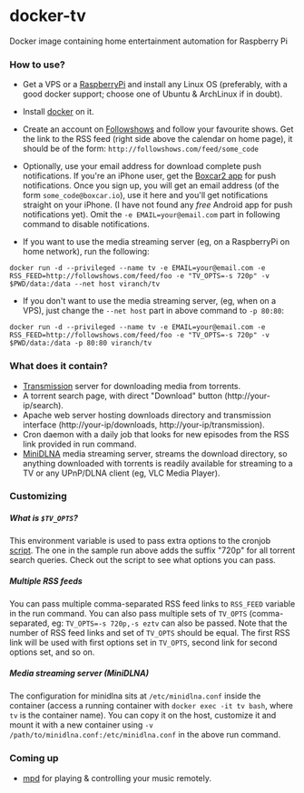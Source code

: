 # docker-tv
Docker image containing home entertainment automation for Raspberry Pi

### How to use?

- Get a VPS or a [RaspberryPi](http://www.raspberrypi.org/) and install any Linux OS (preferably, with a good docker support; choose one of Ubuntu & ArchLinux if in doubt).

- Install [docker](https://docs.docker.com/installation/#installation) on it.

- Create an account on [Followshows](http://followshows.com/) and follow your favourite shows. Get the link to the RSS feed (right side above the calendar on home page), it should be of the form: `http://followshows.com/feed/some_code`

- Optionally, use your email address for download complete push notifications.  If you're an iPhone user, get the [Boxcar2 app](https://boxcar.io/client) for push notifications. Once you sign up, you will get an email address (of the form `some_code@boxcar.io`), use it here and you'll get notifications straight on your iPhone. (I have not found any _free_ Android app for push notifications yet). Omit the `-e EMAIL=your@email.com` part in following command to disable notifications.

- If you want to use the media streaming server (eg, on a RaspberryPi on home network), run the following:
```
docker run -d --privileged --name tv -e EMAIL=your@email.com -e RSS_FEED=http://followshows.com/feed/foo -e "TV_OPTS=-s 720p" -v $PWD/data:/data --net host viranch/tv
```
- If you don't want to use the media streaming server, (eg, when on a VPS), just change the `--net host` part in above command to `-p 80:80`:
```
docker run -d --privileged --name tv -e EMAIL=your@email.com -e RSS_FEED=http://followshows.com/feed/foo -e "TV_OPTS=-s 720p" -v $PWD/data:/data -p 80:80 viranch/tv
```

### What does it contain?

- [Transmission](http://www.transmissionbt.com/) server for downloading media from torrents.
- A torrent search page, with direct "Download" button (http://your-ip/search).
- Apache web server hosting downloads directory and transmission interface (http://your-ip/downloads, http://your-ip/transmission).
- Cron daemon with a daily job that looks for new episodes from the RSS link provided in run command.
- [MiniDLNA](http://sourceforge.net/projects/minidlna/) media streaming server, streams the download directory, so anything downloaded with torrents is readily available for streaming to a TV or any UPnP/DLNA client (eg, VLC Media Player).

### Customizing

##### What is `$TV_OPTS`?

This environment variable is used to pass extra options to the cronjob [script](https://github.com/viranch/docker-tv/blob/master/assets/tv.sh). The one in the sample run above adds the suffix "720p" for all torrent search queries.
 Check out the script to see what options you can pass.

##### Multiple RSS feeds

You can pass multiple comma-separated RSS feed links to `RSS_FEED` variable in the run command.
You can also pass multiple sets of `TV_OPTS` (comma-separated, eg: `TV_OPTS=-s 720p,-s eztv` can also be passed.
Note that the number of RSS feed links and set of `TV_OPTS` should be equal. The first RSS link will be used with first options set in `TV_OPTS`, second link for second options set, and so on.

##### Media streaming server (MiniDLNA)

The configuration for minidlna sits at `/etc/minidlna.conf` inside the container (access a running container with `docker exec -it tv bash`, where `tv` is the container name). You can copy it on the host, customize it and mount it with a new container using `-v /path/to/minidlna.conf:/etc/minidlna.conf` in the above run command.

### Coming up

* [mpd](http://www.musicpd.org/) for playing & controlling your music remotely.

